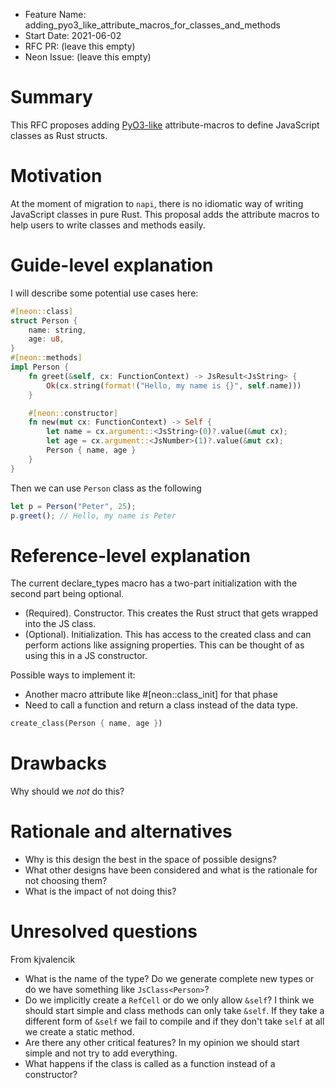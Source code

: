 - Feature Name: adding_pyo3_like_attribute_macros_for_classes_and_methods
- Start Date: 2021-06-02
- RFC PR: (leave this empty)
- Neon Issue: (leave this empty)

# Summary
[summary]: #summary

This RFC proposes adding [PyO3-like](https://pyo3.rs/v0.13.2/class.html) attribute-macros to define JavaScript classes as Rust structs. 

# Motivation
[motivation]: #motivation

At the moment of migration to `napi`, there is no idiomatic way of writing JavaScript classes in pure Rust. This proposal adds the attribute macros to help users to write classes and methods easily. 

# Guide-level explanation
[guide-level-explanation]: #guide-level-explanation

I will describe some potential use cases here:
```rust
#[neon::class]
struct Person {
    name: string,
    age: u8,
}
#[neon::methods]
impl Person {
    fn greet(&self, cx: FunctionContext) -> JsResult<JsString> {
        Ok(cx.string(format!("Hello, my name is {}", self.name)))
    }

    #[neon::constructor]
    fn new(mut cx: FunctionContext) -> Self {
        let name = cx.argument::<JsString>(0)?.value(&mut cx);
        let age = cx.argument::<JsNumber>(1)?.value(&mut cx);
        Person { name, age }
    }
}
```

Then we can use `Person` class as the following
```JavaScript
let p = Person("Peter", 25);
p.greet(); // Hello, my name is Peter
```

# Reference-level explanation
[reference-level-explanation]: #reference-level-explanation

The current declare_types macro has a two-part initialization with the second part being optional.

- (Required). Constructor. This creates the Rust struct that gets wrapped into the JS class.
- (Optional). Initialization. This has access to the created class and can perform actions like assigning properties. This can be thought of as using this in a JS constructor.

Possible ways to implement it:

- Another macro attribute like #[neon::class_init] for that phase
- Need to call a function and return a class instead of the data type.
```rust
create_class(Person { name, age })
```

# Drawbacks
[drawbacks]: #drawbacks

Why should we _not_ do this?

# Rationale and alternatives
[alternatives]: #alternatives

- Why is this design the best in the space of possible designs?
- What other designs have been considered and what is the rationale for not choosing them?
- What is the impact of not doing this?

# Unresolved questions
[unresolved]: #unresolved-questions

From kjvalencik
- What is the name of the type? Do we generate complete new types or do we have something like `JsClass<Person>`?
- Do we implicitly create a `RefCell` or do we only allow `&self`? I think we should start simple and class methods can only take `&self`. If they take a different form of `&self` we fail to compile and if they don't take `self` at all we create a static method.
- Are there any other critical features? In my opinion we should start simple and not try to add everything.
- What happens if the class is called as a function instead of a constructor?
